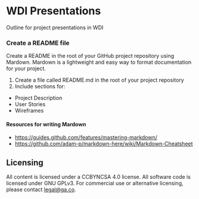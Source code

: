 # WDI Presentations

Outline for project presentations in WDI

### Create a README file

Create a README in the root of your GitHub project repository using Mardown. Mardown is a lightweight and easy way to format documentation for your project.  

1. Create a file called README.md in the root of your project repository
2. Include sections for: 
 - Project Description
 - User Stories
 - Wireframes

#### Resources for writing Mardown

* https://guides.github.com/features/mastering-markdown/
* https://github.com/adam-p/markdown-here/wiki/Markdown-Cheatsheet

## Licensing
All content is licensed under a CC­BY­NC­SA 4.0 license.
All software code is licensed under GNU GPLv3. For commercial use or alternative licensing, please contact legal@ga.co.
